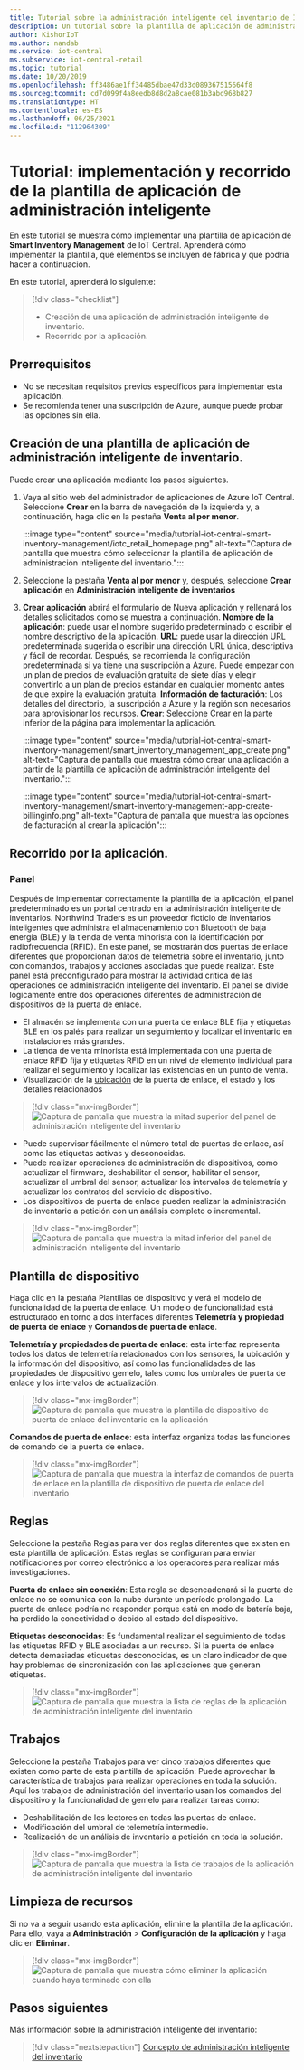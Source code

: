 ```yaml
---
title: Tutorial sobre la administración inteligente del inventario de IoT | Microsoft Docs
description: Un tutorial sobre la plantilla de aplicación de administración inteligente del inventario para IoT Central
author: KishorIoT
ms.author: nandab
ms.service: iot-central
ms.subservice: iot-central-retail
ms.topic: tutorial
ms.date: 10/20/2019
ms.openlocfilehash: ff3486ae1ff34485dbae47d33d089367515664f8
ms.sourcegitcommit: cd7d099f4a8eedb8d8d2a8cae081b3abd968b827
ms.translationtype: HT
ms.contentlocale: es-ES
ms.lasthandoff: 06/25/2021
ms.locfileid: "112964309"
---
```

# <a name="tutorial-deploy-and-walk-through-a-smart-inventory-management-application-template"></a>Tutorial: implementación y recorrido de la plantilla de aplicación de administración inteligente

En este tutorial se muestra cómo implementar una plantilla de aplicación de **Smart Inventory Management** de IoT Central. Aprenderá cómo implementar la plantilla, qué elementos se incluyen de fábrica y qué podría hacer a continuación.

En este tutorial, aprenderá lo siguiente:

> [!div class="checklist"]
> * Creación de una aplicación de administración inteligente de inventario. 
> * Recorrido por la aplicación. 

## <a name="prerequisites"></a>Prerrequisitos

* No se necesitan requisitos previos específicos para implementar esta aplicación.
* Se recomienda tener una suscripción de Azure, aunque puede probar las opciones sin ella.

## <a name="create-smart-inventory-management-application-template"></a>Creación de una plantilla de aplicación de administración inteligente de inventario.

Puede crear una aplicación mediante los pasos siguientes.

1. Vaya al sitio web del administrador de aplicaciones de Azure IoT Central. Seleccione **Crear** en la barra de navegación de la izquierda y, a continuación, haga clic en la pestaña **Venta al por menor**.

    :::image type="content" source="media/tutorial-iot-central-smart-inventory-management/iotc_retail_homepage.png" alt-text="Captura de pantalla que muestra cómo seleccionar la plantilla de aplicación de administración inteligente del inventario.":::

2. Seleccione la pestaña **Venta al por menor** y, después, seleccione **Crear aplicación** en **Administración inteligente de inventarios**

3. **Crear aplicación** abrirá el formulario de Nueva aplicación y rellenará los detalles solicitados como se muestra a continuación.
    **Nombre de la aplicación**: puede usar el nombre sugerido predeterminado o escribir el nombre descriptivo de la aplicación.
    **URL**: puede usar la dirección URL predeterminada sugerida o escribir una dirección URL única, descriptiva y fácil de recordar. Después, se recomienda la configuración predeterminada si ya tiene una suscripción a Azure. Puede empezar con un plan de precios de evaluación gratuita de siete días y elegir convertirlo a un plan de precios estándar en cualquier momento antes de que expire la evaluación gratuita.
    **Información de facturación**: Los detalles del directorio, la suscripción a Azure y la región son necesarios para aprovisionar los recursos.
    **Crear**: Seleccione Crear en la parte inferior de la página para implementar la aplicación.

    :::image type="content" source="media/tutorial-iot-central-smart-inventory-management/smart_inventory_management_app_create.png" alt-text="Captura de pantalla que muestra cómo crear una aplicación a partir de la plantilla de aplicación de administración inteligente del inventario.":::

    :::image type="content" source="media/tutorial-iot-central-smart-inventory-management/smart-inventory-management-app-create-billinginfo.png" alt-text="Captura de pantalla que muestra las opciones de facturación al crear la aplicación":::

## <a name="walk-through-the-application"></a>Recorrido por la aplicación. 

### <a name="dashboard"></a>Panel 

Después de implementar correctamente la plantilla de la aplicación, el panel predeterminado es un portal centrado en la administración inteligente de inventarios. Northwind Traders es un proveedor ficticio de inventarios inteligentes que administra el almacenamiento con Bluetooth de baja energía (BLE) y la tienda de venta minorista con la identificación por radiofrecuencia (RFID). En este panel, se mostrarán dos puertas de enlace diferentes que proporcionan datos de telemetría sobre el inventario, junto con comandos, trabajos y acciones asociadas que puede realizar. Este panel está preconfigurado para mostrar la actividad crítica de las operaciones de administración inteligente del inventario.
El panel se divide lógicamente entre dos operaciones diferentes de administración de dispositivos de la puerta de enlace. 
   * El almacén se implementa con una puerta de enlace BLE fija y etiquetas BLE en los palés para realizar un seguimiento y localizar el inventario en instalaciones más grandes.
   * La tienda de venta minorista está implementada con una puerta de enlace RFID fija y etiquetas RFID en un nivel de elemento individual para realizar el seguimiento y localizar las existencias en un punto de venta.
   * Visualización de la [ubicación](../core/howto-use-location-data.md) de la puerta de enlace, el estado y los detalles relacionados 

> [!div class="mx-imgBorder"]
> ![Captura de pantalla que muestra la mitad superior del panel de administración inteligente del inventario](./media/tutorial-iot-central-smart-inventory-management/smart_inventory_management_dashboard1.png)

   * Puede supervisar fácilmente el número total de puertas de enlace, así como las etiquetas activas y desconocidas.
   * Puede realizar operaciones de administración de dispositivos, como actualizar el firmware, deshabilitar el sensor, habilitar el sensor, actualizar el umbral del sensor, actualizar los intervalos de telemetría y actualizar los contratos del servicio de dispositivo.
   * Los dispositivos de puerta de enlace pueden realizar la administración de inventario a petición con un análisis completo o incremental.

> [!div class="mx-imgBorder"]
> ![Captura de pantalla que muestra la mitad inferior del panel de administración inteligente del inventario](./media/tutorial-iot-central-smart-inventory-management/smart_inventory_management_dashboard2.png)

## <a name="device-template"></a>Plantilla de dispositivo
Haga clic en la pestaña Plantillas de dispositivo y verá el modelo de funcionalidad de la puerta de enlace. Un modelo de funcionalidad está estructurado en torno a dos interfaces diferentes **Telemetría y propiedad de puerta de enlace** y **Comandos de puerta de enlace**.

**Telemetría y propiedades de puerta de enlace**: esta interfaz representa todos los datos de telemetría relacionados con los sensores, la ubicación y la información del dispositivo, así como las funcionalidades de las propiedades de dispositivo gemelo, tales como los umbrales de puerta de enlace y los intervalos de actualización.

> [!div class="mx-imgBorder"]
> ![Captura de pantalla que muestra la plantilla de dispositivo de puerta de enlace del inventario en la aplicación](./media/tutorial-iot-central-smart-inventory-management/smart_inventory_management_devicetemplate1.png)


**Comandos de puerta de enlace**: esta interfaz organiza todas las funciones de comando de la puerta de enlace.

> [!div class="mx-imgBorder"]
> ![Captura de pantalla que muestra la interfaz de comandos de puerta de enlace en la plantilla de dispositivo de puerta de enlace del inventario](./media/tutorial-iot-central-smart-inventory-management/smart_inventory_management_devicetemplate2.png)

## <a name="rules"></a>Reglas
Seleccione la pestaña Reglas para ver dos reglas diferentes que existen en esta plantilla de aplicación. Estas reglas se configuran para enviar notificaciones por correo electrónico a los operadores para realizar más investigaciones.

**Puerta de enlace sin conexión**: Esta regla se desencadenará si la puerta de enlace no se comunica con la nube durante un período prolongado. La puerta de enlace podría no responder porque está en modo de batería baja, ha perdido la conectividad o debido al estado del dispositivo.

**Etiquetas desconocidas**: Es fundamental realizar el seguimiento de todas las etiquetas RFID y BLE asociadas a un recurso. Si la puerta de enlace detecta demasiadas etiquetas desconocidas, es un claro indicador de que hay problemas de sincronización con las aplicaciones que generan etiquetas.

> [!div class="mx-imgBorder"]
> ![Captura de pantalla que muestra la lista de reglas de la aplicación de administración inteligente del inventario](./media/tutorial-iot-central-smart-inventory-management/smart_inventory_management_rules.png)

## <a name="jobs"></a>Trabajos
Seleccione la pestaña Trabajos para ver cinco trabajos diferentes que existen como parte de esta plantilla de aplicación: Puede aprovechar la característica de trabajos para realizar operaciones en toda la solución. Aquí los trabajos de administración del inventario usan los comandos del dispositivo y la funcionalidad de gemelo para realizar tareas como:
   * Deshabilitación de los lectores en todas las puertas de enlace.
   * Modificación del umbral de telemetría intermedio. 
   * Realización de un análisis de inventario a petición en toda la solución.

> [!div class="mx-imgBorder"]
> ![Captura de pantalla que muestra la lista de trabajos de la aplicación de administración inteligente del inventario](./media/tutorial-iot-central-smart-inventory-management/smart_inventory_management_jobs.png)

## <a name="clean-up-resources"></a>Limpieza de recursos

Si no va a seguir usando esta aplicación, elimine la plantilla de la aplicación. Para ello, vaya a **Administración** > **Configuración de la aplicación** y haga clic en **Eliminar**.

> [!div class="mx-imgBorder"]
> ![Captura de pantalla que muestra cómo eliminar la aplicación cuando haya terminado con ella](./media/tutorial-iot-central-smart-inventory-management/smart_inventory_management_cleanup.png)

## <a name="next-steps"></a>Pasos siguientes

Más información sobre la administración inteligente del inventario:

> [!div class="nextstepaction"]
> [Concepto de administración inteligente del inventario](./architecture-smart-inventory-management.md)
